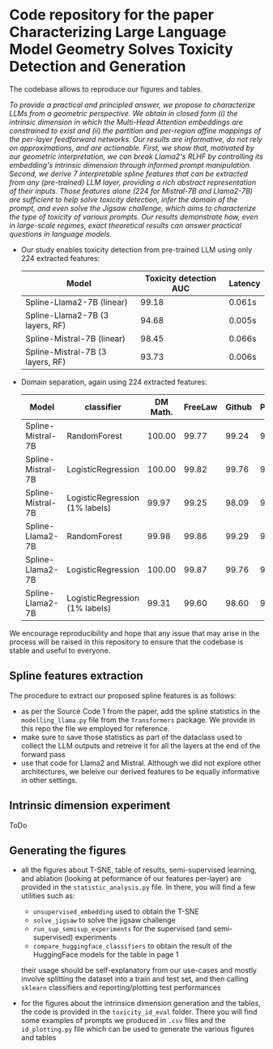 # Code repository for the paper **Characterizing Large Language Model Geometry Solves Toxicity Detection and Generation**

The codebase allows to reproduce our figures and tables. 


*To provide a practical and principled answer, we propose to characterize LLMs from a geometric perspective. We obtain in closed form (i) the intrinsic dimension in which the Multi-Head Attention embeddings are constrained to exist and (ii) the partition and per-region affine mappings of the per-layer feedforward networks. Our results are informative, do not rely on approximations, and are actionable. First, we show that, motivated by our geometric interpretation, we can break Llama$2$'s RLHF by controlling its embedding's intrinsic dimension through informed prompt manipulation. Second, we derive $7$ interpretable spline features that can be extracted from any (pre-trained) LLM layer, providing a rich abstract representation of their inputs. Those features alone ($224$ for Mistral-7B and Llama$2$-7B) are sufficient to help solve toxicity detection, infer the domain of the prompt, and even solve the Jigsaw challenge, which aims to characterize the type of toxicity of various prompts. Our results demonstrate how, even in large-scale regimes, exact theoretical results can answer practical questions in language models.*


- Our study enables toxicity detection from pre-trained LLM using only 224 extracted features:

    | Model | Toxicity detection AUC | Latency |
    | ----- | ------- | ---------------------- |
    |Spline-Llama2-7B (linear) | 99.18 | 0.061s|
    |Spline-Llama2-7B (3 layers, RF) | 94.68 | 0.005s|
    |Spline-Mistral-7B (linear) | 98.45 | 0.066s |
    |Spline-Mistral-7B (3 layers, RF) |  93.73 | 0.006s|
- Domain separation, again using 224 extracted features:

    | Model |classifier| DM Math. | FreeLaw | Github | PubMed | USPTO | dollyQA | jigsaw(clean) |
    | --   | ---| ---       | ---     | ---   | ---    | ---   | --- | --- |
    |Spline-Mistral-7B|RandomForest | 100.00 | 99.77 | 99.24 | 99.37 | 98.25 | 97.73 | 94.62 |
    | Spline-Mistral-7B|LogisticRegression | 100.00 | 99.82 | 99.76 | 99.86 | 99.79 | 99.14 | 98.68 |
    |Spline-Mistral-7B|LogisticRegression (1\% labels) | 99.97 | 99.25 | 98.09 | 97.47 | 94.83 | 94.45 | 89.87 |
    |Spline-Llama2-7B| RandomForest | 99.98 | 99.86 | 99.29 | 99.73 | 98.89 | 98.88 | 97.63 |
    |Spline-Llama2-7B|LogisticRegression | 100.00 | 99.87 | 99.76 | 99.92 | 99.92 | 99.63 | 99.33 |
    |Spline-Llama2-7B|LogisticRegression (1\% labels) | 99.31 | 99.60 | 98.60 | 99.32 | 98.21 | 98.18 | 96.11 |

We encourage reproducibility and hope that any issue that may arise in the process will be raised in this repository to ensure that the codebase is stable and useful to everyone.

## Spline features extraction

The procedure to extract our proposed spline features is as follows:
- as per the Source Code 1 from the paper, add the spline statistics in the `modelling_llama.py` file from the `Transformers` package. We provide in this repo the file we employed for reference.
- make sure to save those statistics as part of the dataclass used to collect the LLM outputs and retreive it for all the layers at the end of the forward pass
- use that code for Llama2 and Mistral. Although we did not explore other architectures, we beleive our derived features to be equally informative in other settings.


## Intrinsic dimension experiment

ToDo


## Generating the figures

- all the figures about T-SNE, table of results, semi-supervised learning, and ablation (looking at peformance of our features per-layer) are provided in the `statistic_analysis.py` file. In there, you will find a few utilities such as:
  -  `unsupervised_embedding` used to obtain the T-SNE
  - `solve_jigsaw` to solve the jigsaw challenge
  - `run_sup_semisup_experiments` for the supervised (and semi-supervised) experiments
  - `compare_huggingface_classifiers` to obtain the result of the HuggingFace models for the table in page 1
  
  their usage should be self-explanatory from our use-cases and mostly involve splitting the dataset into a train and test set, and then calling `sklearn` classifiers and reporting/plotting test performances

- for the figures about the intrinsice dimension generation and the tables, the code is provided in the `toxicity_id_eval` folder. There you will find some examples of prompts we produced in `.csv` files and the `id_plotting.py` file which can be used to generate the various figures and tables